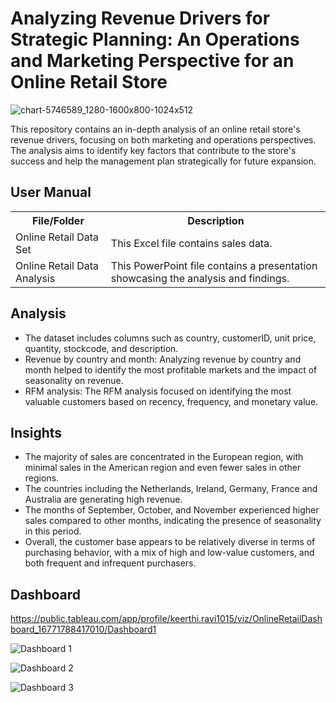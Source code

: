# Analyzing Revenue Drivers for Strategic Planning: An Operations and Marketing Perspective for an Online Retail Store

![chart-5746589_1280-1600x800-1024x512](https://github.com/Keerthana1414/Online-Retail-Sales-Analysis/assets/122422604/0863a087-f67c-40c2-a28f-3be449b60a1c)


This repository contains an in-depth analysis of an online retail store's revenue drivers, focusing on both marketing and operations perspectives. The analysis aims to identify key factors that contribute to the store's success and help the management plan strategically for future expansion.


## User Manual

<table>
  <tr>
    <th>File/Folder</th>
    <th>Description</th>
  </tr>
  <tr>
    <td>Online Retail Data Set</td>
    <td>This Excel file contains sales data.</td>
  </tr>
  <tr>
    <td>Online Retail Data Analysis</td>
    <td>This PowerPoint file contains a presentation showcasing the analysis and findings.</td>
  </tr>
</table>


## Analysis

<ul>
  <li>The dataset includes columns such as country, customerID, unit price, quantity, stockcode, and description.</li>
  <li>Revenue by country and month: Analyzing revenue by country and month helped to identify the most profitable markets and the impact of seasonality on revenue.</li>
  <li>RFM analysis: The RFM analysis focused on identifying the most valuable customers based on recency, frequency, and monetary value.</li>
</ul>

## Insights 

<ul>
  <li>The majority of sales are concentrated in the European region, with minimal sales in the American region and even fewer sales in other regions.</li>
  <li>The countries including the Netherlands, Ireland, Germany, France and Australia are generating high revenue.</li>
  <li>The months of September, October, and November experienced higher sales compared to other months, indicating the presence of seasonality in this period.</li>
  <li>Overall, the customer base appears to be relatively diverse in terms of purchasing behavior, with a mix of high and low-value
customers, and both frequent and infrequent purchasers.</li>
</ul>

## Dashboard

https://public.tableau.com/app/profile/keerthi.ravi1015/viz/OnlineRetailDashboard_16771788417010/Dashboard1

![Dashboard 1](https://github.com/Keerthana1414/Online-Retail-Sales-Analysis/assets/122422604/077b115a-7403-4257-8f24-6e22314edd72)

![Dashboard 2](https://github.com/Keerthana1414/Online-Retail-Sales-Analysis/assets/122422604/83a5d5b5-87ff-4ed4-a2ec-41565665b15d)

![Dashboard 3](https://github.com/Keerthana1414/Online-Retail-Sales-Analysis/assets/122422604/58a275e0-a277-4eec-ac35-d89c2ae5e0bf)
